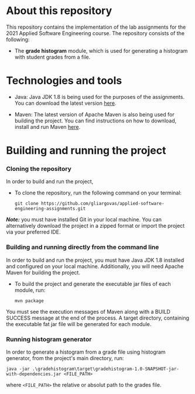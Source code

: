 # About this repository

This repository contains the implementation of the lab assignments for the 2021 Applied Software Engineering course. The repository consists of the following:

* The **grade histogram** module, which is used for generating a histogram with student grades from a file.

# Technologies and tools

* Java: Java JDK 1.8 is being used for the purposes of the assignments. You can download the latest version [here](https://www.oracle.com/java/technologies/javase/javase-jdk8-downloads.html).

* Maven: The latest version of Apache Maven is also being used for building the project. You can find instructions on how to download, install and run Maven [here](https://maven.apache.org/).


# Building and running the project

### Cloning the repository
In order to build and run the project, 

* To clone the repository, run the following command on your terminal: 

    `git clone https://github.com/gliargovas/applied-software-engineering-assignments.git`

***Note:*** you must have installed Git in your local machine. You can alternatively download the project in a zipped format or import the project via your preferred IDE.

### Building and running directly from the command line

In order to build and run the project, you must have Java JDK 1.8 installed and configured on your local machine. Additionally, you will need Apache Maven for building the project.

* To build the project and generate the executable jar files of each module, run:

    `mvn package` 

You must see the execution messages of Maven along with a BUILD SUCCESS message at the end of the process.
A target directory, containing the executable fat jar file will be generated for each module.

### Running histogram generator
 
In order to generate a histogram from a grade file using histogram generator, from the project's main directory, run:

    java -jar .\gradehistogram\target\gradehistogram-1.0-SNAPSHOT-jar-with-dependencies.jar <FILE_PATH>

where `<FILE_PATH>` the relative or absolut path to the grades file.
